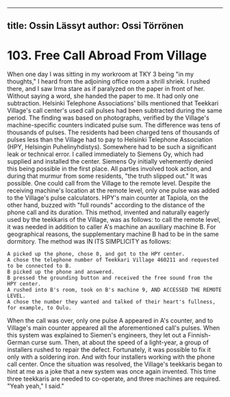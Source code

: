 
---
title: Ossin Lässyt
author: Ossi Törrönen
---

    
# 103. Free Call Abroad From Village

When one day I was sitting in my workroom at TKY 3 being "in my thoughts," I heard from the adjoining office room a shrill shriek. I rushed there, and I saw Irma stare as if paralyzed on the paper in front of her. Without saying a word, she handed the paper to me. It had only one subtraction. Helsinki Telephone Associations' bills mentioned that Teekkari Village's call center's used call pulses had been subtracted during the same period. The finding was based on photographs, verified by the Village's machine-specific counters indicated pulse sum. The difference was tens of thousands of pulses. The residents had been charged tens of thousands of pulses less than the Village had to pay to Helsinki Telephone Association (HPY, Helsingin Puhelinyhdistys). Somewhere had to be such a significant leak or technical error. I called immediately to Siemens Oy, which had supplied and installed the center. Siemens Oy initially vehemently denied this being possible in the first place. All parties involved took action, and during that murmur from some residents, "the truth slipped out." It was possible. One could call from the Village to the remote level. Despite the receiving machine's location at the remote level, only one pulse was added to the Village's pulse calculators. HPY's main counter at Tapiola, on the other hand, buzzed with "full rounds" according to the distance of the phone call and its duration. This method, invented and naturally eagerly used by the teekkaris of the Village, was as follows: to call the remote level, it was needed in addition to caller A's machine an auxiliary machine B. For geographical reasons, the supplementary machine B had to be in the same dormitory. The method was IN ITS SIMPLICITY as follows:

```
A picked up the phone, chose 0, and got to the HPY center.
A chose the telephone number of Teekkari Village 460211 and requested to be connected to B.
B picked up the phone and answered.
B pressed the grounding button and received the free sound from the HPY center.
A rushed into B's room, took on B's machine 9, AND ACCESSED THE REMOTE LEVEL.
A chose the number they wanted and talked of their heart's fullness, for example, to Oulu.
```

When the call was over, only one pulse A appeared in A's counter, and to Village's main counter appeared all the aforementioned call's pulses. When this system was explained to Siemen's engineers, they let out a Finnish-German curse sum. Then, at about the speed of a light-year, a group of installers rushed to repair the defect. Fortunately, it was possible to fix it only with a soldering iron. And with four installers working with the phone call center. Once the situation was resolved, the Village's teekkaris began to hint at me as a joke that a new system was once again invented. This time three teekkaris are needed to co-operate, and three machines are required. "Yeah yeah," I said."
